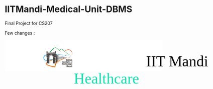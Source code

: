 # IITMandi-Medical-Unit-DBMS
Final Project for CS207

Few changes :

<div style="background-color:white">
<span style="margin-left:40px;position:relative;">
   <img  src="logo.png" style="height:80px; width : 100px; margin-left:80px ;margin-top:15px" >

</span>
<span style="position:absolute; z-index:1000; margin-top:40px">
   <font color="black" face="times" size="80px" style="margin-top: 00px; margin-left:230px; "  >
    IIT Mandi </font>
    <font color="#16E0B1" face="lithos-pro" size="80px" style="margin-top: 00px; ">Healthcare</font>
</span>

</div>

